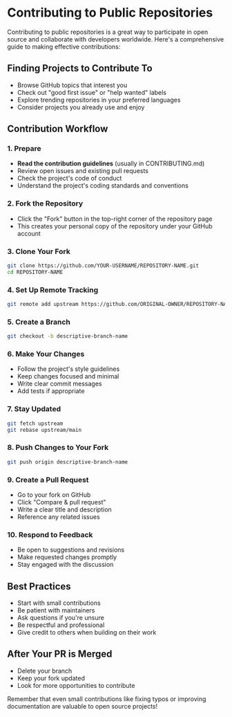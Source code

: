 # Contributing to Public Repositories

Contributing to public repositories is a great way to participate in open source and collaborate with developers worldwide. Here's a comprehensive guide to making effective contributions:

## Finding Projects to Contribute To

- Browse GitHub topics that interest you
- Check out "good first issue" or "help wanted" labels
- Explore trending repositories in your preferred languages
- Consider projects you already use and enjoy

## Contribution Workflow

### 1. Prepare

- **Read the contribution guidelines** (usually in CONTRIBUTING.md)
- Review open issues and existing pull requests
- Check the project's code of conduct
- Understand the project's coding standards and conventions

### 2. Fork the Repository

- Click the "Fork" button in the top-right corner of the repository page
- This creates your personal copy of the repository under your GitHub account

### 3. Clone Your Fork

```bash
git clone https://github.com/YOUR-USERNAME/REPOSITORY-NAME.git
cd REPOSITORY-NAME
```

### 4. Set Up Remote Tracking

```bash
git remote add upstream https://github.com/ORIGINAL-OWNER/REPOSITORY-NAME.git
```

### 5. Create a Branch

```bash
git checkout -b descriptive-branch-name
```

### 6. Make Your Changes

- Follow the project's style guidelines
- Keep changes focused and minimal
- Write clear commit messages
- Add tests if appropriate

### 7. Stay Updated

```bash
git fetch upstream
git rebase upstream/main
```

### 8. Push Changes to Your Fork

```bash
git push origin descriptive-branch-name
```

### 9. Create a Pull Request

- Go to your fork on GitHub
- Click "Compare & pull request"
- Write a clear title and description
- Reference any related issues

### 10. Respond to Feedback

- Be open to suggestions and revisions
- Make requested changes promptly
- Stay engaged with the discussion

## Best Practices

- Start with small contributions
- Be patient with maintainers
- Ask questions if you're unsure
- Be respectful and professional
- Give credit to others when building on their work

## After Your PR is Merged

- Delete your branch
- Keep your fork updated
- Look for more opportunities to contribute

Remember that even small contributions like fixing typos or improving documentation are valuable to open source projects!